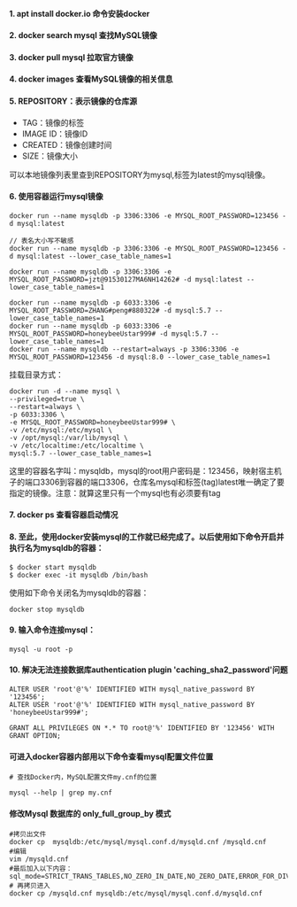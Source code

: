 #### 1. apt install docker.io 命令安装docker

#### 2. docker search mysql 查找MySQL镜像

#### 3. docker pull mysql 拉取官方镜像

#### 4. docker images 查看MySQL镜像的相关信息

#### 5. REPOSITORY：表示镜像的仓库源
+ TAG：镜像的标签
+ IMAGE ID：镜像ID
+ CREATED：镜像创建时间
+ SIZE：镜像大小

可以本地镜像列表里查到REPOSITORY为mysql,标签为latest的mysql镜像。

#### 6. 使用容器运行mysql镜像
```
docker run --name mysqldb -p 3306:3306 -e MYSQL_ROOT_PASSWORD=123456 -d mysql:latest

// 表名大小写不敏感
docker run --name mysqldb -p 3306:3306 -e MYSQL_ROOT_PASSWORD=123456 -d mysql:latest --lower_case_table_names=1

docker run --name mysqldb -p 3306:3306 -e MYSQL_ROOT_PASSWORD=jzt@91530127MA6NH14262# -d mysql:latest --lower_case_table_names=1

docker run --name mysqldb -p 6033:3306 -e MYSQL_ROOT_PASSWORD=ZHANG#peng#880322# -d mysql:5.7 --lower_case_table_names=1
docker run --name mysqldb -p 6033:3306 -e MYSQL_ROOT_PASSWORD=honeybeeUstar999# -d mysql:5.7 --lower_case_table_names=1
docker run --name mysqldb --restart=always -p 3306:3306 -e MYSQL_ROOT_PASSWORD=123456 -d mysql:8.0 --lower_case_table_names=1 
```

挂载目录方式：
```
docker run -d --name mysql \
--privileged=true \
--restart=always \
-p 6033:3306 \
-e MYSQL_ROOT_PASSWORD=honeybeeUstar999# \
-v /etc/mysql:/etc/mysql \
-v /opt/mysql:/var/lib/mysql \
-v /etc/localtime:/etc/localtime \
mysql:5.7 --lower_case_table_names=1
```
这里的容器名字叫：mysqldb，mysql的root用户密码是：123456，映射宿主机子的端口3306到容器的端口3306，仓库名mysql和标签(tag)latest唯一确定了要指定的镜像。注意：就算这里只有一个mysql也有必须要有tag

#### 7. docker ps 查看容器启动情况

#### 8. 至此，使用docker安装mysql的工作就已经完成了。以后使用如下命令开启并执行名为mysqldb的容器：
```
$ docker start mysqldb
$ docker exec -it mysqldb /bin/bash
```
使用如下命令关闭名为mysqldb的容器：
```
docker stop mysqldb
```

#### 9. 输入命令连接mysql：
```
mysql -u root -p
```

#### 10. 解决无法连接数据库authentication plugin 'caching_sha2_password'问题
```
ALTER USER 'root'@'%' IDENTIFIED WITH mysql_native_password BY '123456';
ALTER USER 'root'@'%' IDENTIFIED WITH mysql_native_password BY 'honeybeeUstar999#';

GRANT ALL PRIVILEGES ON *.* TO root@'%' IDENTIFIED BY '123456' WITH GRANT OPTION;

```

#### 可进入docker容器内部用以下命令查看mysql配置文件位置
```
# 查找Docker内，MySQL配置文件my.cnf的位置

mysql --help | grep my.cnf
```

#### 修改Mysql 数据库的 only_full_group_by 模式
```shell script
#拷贝出文件
docker cp  mysqldb:/etc/mysql/mysql.conf.d/mysqld.cnf /mysqld.cnf
#编辑
vim /mysqld.cnf
#最后加入以下内容：
sql_mode=STRICT_TRANS_TABLES,NO_ZERO_IN_DATE,NO_ZERO_DATE,ERROR_FOR_DIVISION_BY_ZERO,NO_AUTO_CREATE_USER,NO_ENGINE_SUBSTITUTION
# 再拷贝进入
docker cp /mysqld.cnf mysqldb:/etc/mysql/mysql.conf.d/mysqld.cnf
```
